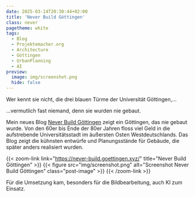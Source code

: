 ```yaml
---
date: 2025-03-14T20:30:44+02:00
title: 'Never Build Göttingen'
class: never
pagetheme: white
tags:
  - Blog
  - Projektemacher.org
  - Architecture
  - Göttingen
  - UrbanPlanning
  - AI
preview:
  image: img/screenshot.png
  hide: false
---
```


Wer kennt sie nicht, die drei blauen Türme der Universität Göttingen,...

<!--more-->

...vermutlich fast niemand, denn sie wurden nie gebaut.


Mein neues Blog [Never Build Göttingen](https://never-build.goettingen.xyz/) zeigt ein Göttingen, das nie gebaut wurde. Von den 60er bis Ende der 80er Jahren floss viel Geld in die aufstrebende Universitätsstadt im äußersten Osten Westdeutschlands. Das Blog zeigt die kühnsten entwürfe und Planungsstände für Gebäude, die später anders realisiert wurden.

{{< zoom-link link="https://never-build.goettingen.xyz/" title="Never Build Göttingen" >}}
    {{< figure src="img/screenshot.png" alt="Screenshot Never Build Göttingen" class="post-image" >}}
{{< /zoom-link >}}

Für die Umsetzung kam, besonders für die Bildbearbeitung, auch KI zum Einsatz.
